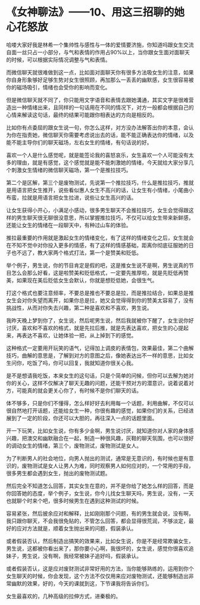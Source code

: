 # 《女神聊法》——10、用这三招聊的她心花怒放

哈喽大家好我是林希一个集帅性与感性与一体的爱情要济施，你知道吗跟女生交流自面一丝只占一小部分，与气和表情的作用占90%以上，当你跟女生面对面聊天的时候，可以根据实际情况调整与气和表情。

而微信聊天就很难做到这一点，比如面对面聊天你有很多方法吸女生的注意，如果你自身形象够好足够生势对女生很照顾，再加那么一丢丢的幽默感，女生很容易被你的磁场吸引，情绪也会受你的影响而变化。

但是微信聊天就不同了，你只能用文字语音和表情去跟她溝通，其实文字是很难营造出一种情绪出来，且同样的一句话用在不同的情况下，对方一般都会根据自己的心情来解读这句话，最终的结果可能跟你相表达的方向是相反的。

比如你有点委屈的跟女生说一句，你怎么这样，对方没办法解答出你的本意，会认为你在指责她，微信聊天你需要考虑说出去的话，能不能正确表达你的情绪，以及能不能主导你们的聊天磁场，左右女生的情绪，有句话说的好。

喜欢一个人是什么感觉呢，就是能签论我的喜怒哀乐，女生喜欢一个人可能没有太多的理由，就是有感觉，这个感觉就是能不能刺激她的情绪，今天就给大家分享几个刺激女生情绪的微信聊天磁场，第一个是推拉技巧。

第二个是区解，第三个是废物测试，先说第一个推拉技巧，什么是推拉技巧，推就是用语言把女生推开，说些看似惠人女生不高兴的话，让女生有小情绪，小尾曲小布蛮，拉就是用语言把女生拉进，说些让女生高兴的话。

让女生获得小开心，小满足小感动，很多男生聊天不会推拉技巧，女生会觉得跟这样的男生聊天很无聊很没意思，所以掌握推拉技巧，不仅可以给女生带来新鲜感，还能让女生的情绪在一段聊天中，有种过山车的体验。

推拉最重要的作用就是激起女生的情绪变化，有了这样的情绪变化之后，女生就会在不知不觉中对你投入更多的情感，有了这样的情感基础，距离你彻底征服她的日子也不远了，教大家两个格式打法，第一个是赞美和贬低。

举个例子，男生说，你的节目肯定是假的吧，这是推女生说不是啊，男生说真的节目怎么会那么好看，这是啦赞美和贬低格式，一定要先推厚啦，就是先贬低再赞美，如果现在美后贬低女生会默认，你就是想贬低她，会很生气。

打这个格式也要注意频率，不要总是推也不要总是拉，而是推拉结合，如果总是推女生会对你失望而离开，如果你总是拉，她又会觉得得到你的赞美太容易了，没有挑战性，从而对你失去兴趣，第二种是喜欢和不喜欢，男生说。

我昨天晚上梦到你了，女生说，然后呢男生说，然后我就被你下醒了，女生说你好讨厌，喜欢和不喜欢的格式，就是先拉后推，就是先表达喜欢，把女生的心提起来，再表达不喜欢，让她体验一把，从上掉到下的感觉。

这种格式一定要用开玩笑的语气，记得加上调皮的表情包，效果最佳，第二个曲解技巧，曲解的意思是，了解到对方的意图之后，像她表达出不一样的意思，比如女生问你，吃饭了吗，你可以回复，我就知道你很关心我。

是不是想请我吃饭，本来女生的这句话，只是个简单的问候，但你可以去解为她对你的关心，这样不仅解决了聊天无趣的问题，还能干预对方的潜意识，说着说着对方，可能真的就会更关心你了，有时候不是你们聊天的话。

体不够多，只是你们不懂得，怎么样好好去利用每一个话题，利用曲解，不仅可以很自然地打开话题，还能给女生一种，你很有趣的感觉，如果你们的关系，已经进展到了一定的阶段，你还可以大胆的，再往深入一点的话题里面。

开一下玩笑，比如女生说，你有多少金啊，男生说讨厌，就知道你对人家的身体感兴趣，把澳交和幽默融合在一起，制造一种很风趣，灰鞋的聊天氛围，也可以很好的调动女生的情绪，第三个，废物测试，废物测试是女人。

为了判断男人的社会地位，向男人抛出的测试，通常是无意识的，有时候也是有意识的，废物测试是女人让男人为难，同时观察男人如何应对的，一个常用的手段，很多男生都会遇到女生，抛出的废物测试题。

然后完全不知道怎么回答，其实女生在意的，并不是你给了她怎么样的回答，而是你回答她的态度，举个例子，女生说，你今儿找女生聊天吗，男生说，没有，一天也就聊个时来个吧，很多时候男生在遇到这种测试的时候。

容易紧张，然后披余应对和解释，比如刚刚那个问题，有的男生就会说，没有啊，我只跟你聊天，不会我很免贴的，不管怎么回答，都会显得很荒润，不够淡定，最好的应对方法就是，顺着女生抛出来的问题，假装承认。

或者假装否认，然后制造出搞笑的效果来，比如女生说，你是不是经常欺骗女生，男生说，这都被你看出来了，那你要小心啊，我很坏的，女生说，感觉你很喜欢追妹子，男生说，没有啊，我经常被妹子追好吗，假装承认。

或者假装否认，这是应对废财测试非常好用的方法，当你能够熟练的，运用到你个女生聊天的时候，你会发现，这个方法不仅仅用来应对废物测试，还能够制造出非常幽默的效果，好的，今天的课就到这，下节课我将告诉你们。

女生最喜欢的，几种高级的拉伸方式，进秦极的。
